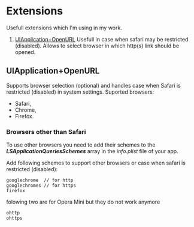 # Extensions
Usefull extensions which I'm using in my work.

1. [UIApplication+OpenURL](#UIApplication+OpenURL) Usefull in case when safari may be restricted (disabled). Allows to select browser in which http(s) link should be opened.


## <a name="UIApplication+OpenURL"> </a>UIApplication+OpenURL
Supports browser selection (optional) and handles case when Safari	is restricted (disabled) in system settings. Suported browsers:

* Safari,
* Chrome,
* Firefox.
	
### Browsers other than Safari
To use other browsers you need to add their schemes to the ***LSApplicationQueriesSchemes*** array
in the *info.plist* file of your app.
	
Add following schemes to support other browsers or case when safari is restricted (disabled):
	
	googlechrome  // for http
	googlechromes // for https
	firefox
	
folowing two are for Opera Mini but they do not work anymore
	
	ohttp
	ohttps
